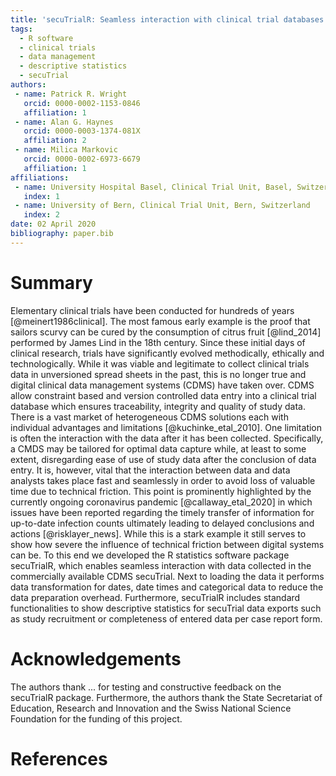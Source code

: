 ```yaml
---
title: 'secuTrialR: Seamless interaction with clinical trial databases in R'
tags:
  - R software
  - clinical trials
  - data management
  - descriptive statistics
  - secuTrial
authors:
 - name: Patrick R. Wright
   orcid: 0000-0002-1153-0846 
   affiliation: 1
 - name: Alan G. Haynes
   orcid: 0000-0003-1374-081X
   affiliation: 2
 - name: Milica Markovic
   orcid: 0000-0002-6973-6679
   affiliation: 1
affiliations:
 - name: University Hospital Basel, Clinical Trial Unit, Basel, Switzerland
   index: 1
 - name: University of Bern, Clinical Trial Unit, Bern, Switzerland
   index: 2
date: 02 April 2020
bibliography: paper.bib
---
```


# Summary

Elementary clinical trials have been conducted for hundreds of years [@meinert1986clinical]. The most famous early example
is the proof that sailors scurvy can be cured by the consumption of citrus fruit [@lind_2014] performed by James Lind
in the 18th century. Since these initial days of clinical research, trials have significantly evolved methodically, ethically
and technologically. While it was viable and legitimate to collect clinical trials data in unversioned
spread sheets in the past, this is no longer true and digital clinical data management systems (CDMS) have taken over.
CDMS allow constraint based and version controlled data entry into a clinical trial database which ensures traceability, 
integrity and quality of study data.
There is a vast market of heterogeneous CDMS solutions each with individual advantages and limitations [@kuchinke_etal_2010].
One limitation is often the interaction with the data after it has been collected. Specifically, a CMDS may be
tailored for optimal data capture while, at least to some extent, disregarding ease of use of study data after
the conclusion of data entry. It is, however, vital that the interaction between data and data analysts takes place
fast and seamlessly in order to avoid loss of valuable time due to technical friction. This point is prominently
highlighted by the currently ongoing coronavirus pandemic [@callaway_etal_2020] in which issues have been reported
regarding the timely transfer of information for up-to-date infection counts ultimately leading to delayed
conclusions and actions [@risklayer_news]. While this is a stark example it still serves to show how
severe the influence of technical friction between digital systems can be.
To this end we developed the R statistics software package secuTrialR, which enables
seamless interaction with data collected in the commercially available CDMS secuTrial.
Next to loading the data it performs data transformation for dates, date times and categorical data to reduce
the data preparation overhead. Furthermore, secuTrialR includes standard functionalities to 
show descriptive statistics for secuTrial data exports such as study recruitment or completeness
of entered data per case report form.

# Acknowledgements
The authors thank ... for testing and constructive feedback on the secuTrialR package.
Furthermore, the authors thank the State Secretariat of Education, Research and Innovation and the Swiss National
Science Foundation for the funding of this project.

# References
